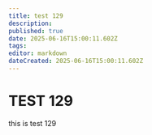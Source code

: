 ```yaml
---
title: test 129
description: 
published: true
date: 2025-06-16T15:00:11.602Z
tags: 
editor: markdown
dateCreated: 2025-06-16T15:00:11.602Z
---
```


# TEST 129
this is test 129
